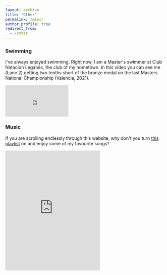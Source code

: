 ```yaml
---
layout: archive
title: "Other"
permalink: /misc/
author_profile: true
redirect_from:
  - /other
---
```


### Swimming

I've always enjoyed swimming. Right now, I am a Master's swimmer at Club Natación Leganés, the club of my hometown. In this video you can see me (Lane 2) getting two tenths short of the bronze medal on the last Masters National Championship (Valencia, 2021). 

<iframe width="200" height="100" src="https://www.youtube.com/embed/IEU-PM9lktA?start=10173" title="YouTube video player" frameborder="0" allow="accelerometer; autoplay; clipboard-write; encrypted-media; gyroscope; picture-in-picture" allowfullscreen></iframe>

### Music

If you are scrolling endlessly through this website, why don't you turn [this playlist](https://open.spotify.com/playlist/5dL26InduBLHMqPrGylveM?si=367314e24e6a4b7f) on and enjoy some of my favourite songs? 

<iframe src="https://open.spotify.com/embed/playlist/5dL26InduBLHMqPrGylveM" width="300" height="380" frameborder="0" allowtransparency="true" allow="encrypted-media"></iframe>

